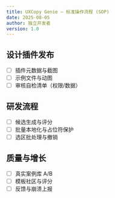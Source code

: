```yaml
---
title: UXCopy Genie — 标准操作流程 (SOP)
date: 2025-08-05
author: 独立开发者
version: 1.0
---
```


## 设计插件发布

- [ ] 插件元数据与截图
- [ ] 示例文件与动图
- [ ] 审核自检清单（权限/数据）

## 研发流程

- [ ] 候选生成与评分
- [ ] 批量本地化与占位符保护
- [ ] 选区批处理与撤销

## 质量与增长

- [ ] 真实案例库 A/B
- [ ] 模板社区与评分
- [ ] 反馈与崩溃上报